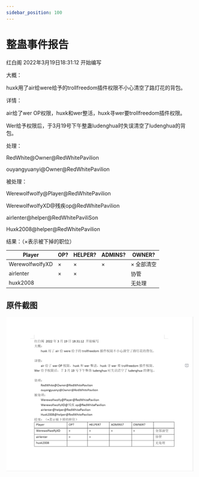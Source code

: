 ```yaml
---
sidebar_position: 100
---
```


# 整蛊事件报告

红白阁 2022年3月19日18:31:12 开始编写  

大概：  

huxk用了air给were给予的trollfreedom插件权限不小心清空了路灯花的背包。

详情：

air给了wer OP权限，huxk和wer整活，huxk寻wer要trollfreedom插件权限。

Wer给予权限后，于3月19号下午整蛊ludenghua时失误清空了ludenghua的背包。


处理：

RedWhite@Owner@RedWhitePavilion

ouyangyuanyi@Owner@RedWhitePavilion


被处理：

Werewolfwolfy@Player@RedWhitePavilion

WerewolfwolfyXD@残疾op@RedWhitePavilion

airlenter@helper@RedWhitePaviliSon

Huxk2008@helper@RedWhitePavilion

结果：（×表示被下掉的职位）

|Player	        |OP?    |HELPER?    |ADMINS?    |OWNER?     |
|---------------|-------|-----------|-----------|-----------|
|WerewolfwolfyXD|×      |×          |×          |×      全部清空|
|airlenter      |×      |×          |           |       协管|
|huxk2008       |       |           |           |       无处理|

## 原件截图

![报告](_images/report.png)



